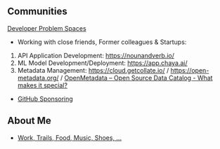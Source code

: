 ## Communities

[Developer Problem Spaces](https://docs.google.com/document/d/1b36vcpRMI5aIp8N2j_cVvhiv8OwDRGDxPDr2bJzcCGA/edit?usp=sharing)

- Working with close friends, Former colleagues & Startups:
1. API Application Development: https://nounandverb.io/
2. ML Model Development/Deployment: https://app.chaya.ai/ 
3. Metadata Management: https://cloud.getcollate.io/ / https://open-metadata.org/ / [OpenMetadata – Open Source Data Catalog - What makes it special?](https://www.youtube.com/watch?v=6_h3ZJ1x7zE)

- [GitHub Sponsoring](https://github.com/ankumar?tab=sponsoring)

## About Me

- [Work, Trails, Food, Music, Shoes, ...](https://github.com/ankumar/Fun-Stuff) 


 
<!--
**ankumar/ankumar** is a ✨ _special_ ✨ repository because its `README.md` (this file) appears on your GitHub profile.

Here are some ideas to get you started:

- 🔭 I’m currently working on ...
- 🌱 I’m currently learning ...
- 👯 I’m looking to collaborate on ...
- 🤔 I’m looking for help with ...
- 💬 Ask me about ...
- 📫 How to reach me: ...
- 😄 Pronouns: ...
- ⚡ Fun fact: ...
-->

